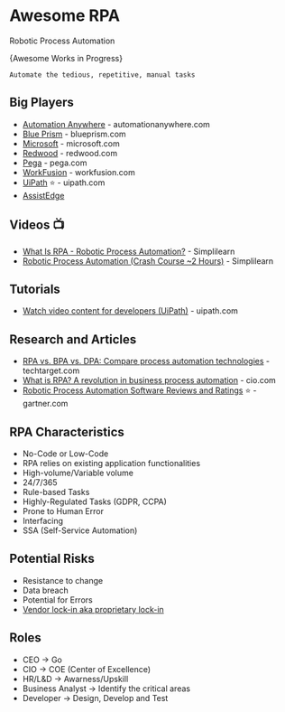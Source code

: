 # Awesome RPA
Robotic Process Automation

{Awesome Works in Progress}

```
Automate the tedious, repetitive, manual tasks
```

## Big Players
* [Automation Anywhere](https://www.automationanywhere.com/) - automationanywhere.com
* [Blue Prism](https://www.blueprism.com/) - blueprism.com
* [Microsoft](http://www.microsoft.com/rpa) - microsoft.com
* [Redwood](https://www.redwood.com) - redwood.com
* [Pega](https://www.pega.com/) - pega.com
* [WorkFusion](https://www.workfusion.com/) - workfusion.com
* [UiPath](https://www.uipath.com/) :star: - uipath.com
* [AssistEdge](https://www.edgeverve.com/assistedge/)

## Videos :tv:
* [What Is RPA - Robotic Process Automation?](https://www.youtube.com/watch?v=9URSbTOE4YI) - Simplilearn
* [Robotic Process Automation (Crash Course ~2 Hours)](https://www.youtube.com/watch?v=3zXb8H3odek) - Simplilearn


## Tutorials
* [Watch video content for developers (UiPath)](https://www.uipath.com/learning/video-tutorials) - uipath.com


## Research and Articles
* [RPA vs. BPA vs. DPA: Compare process automation technologies](https://searchcio.techtarget.com/tip/Process-automation-technologies-evolve-RPA-vs-BPA-vs-DPA) - techtarget.com
* [What is RPA? A revolution in business process automation](https://www.cio.com/article/3236451/what-is-rpa-robotic-process-automation-explained.html) - cio.com
* [Robotic Process Automation Software Reviews and Ratings](https://www.gartner.com/reviews/market/robotic-process-automation-software) :star: - gartner.com


## RPA Characteristics
* No-Code or Low-Code
* RPA relies on existing application functionalities
* High-volume/Variable volume
* 24/7/365
* Rule-based Tasks
* Highly-Regulated Tasks (GDPR, CCPA)
* Prone to Human Error
* Interfacing
* SSA (Self-Service Automation)

## Potential Risks
* Resistance to change
* Data breach
* Potential for Errors
* [Vendor lock-in aka proprietary lock-in](https://en.wikipedia.org/wiki/Vendor_lock-in)

## Roles
* CEO -> Go
* CIO -> COE (Center of Excellence)
* HR/L&D -> Awarness/Upskill
* Business Analyst -> Identify the critical areas
* Developer -> Design, Develop and Test

